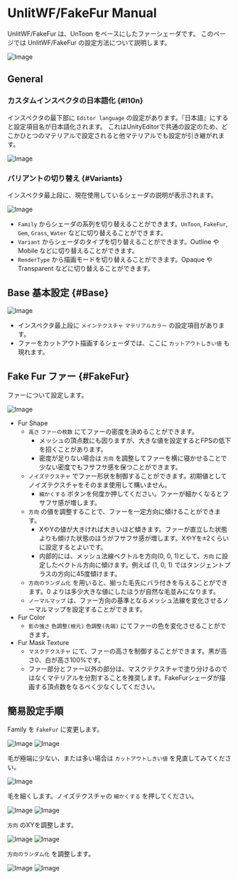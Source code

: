 # UnlitWF/FakeFur Manual

UnlitWF/FakeFur は、UnToon をベースにしたファーシェーダです。
このページでは UnlitWF/FakeFur の設定方法について説明します。

![Image](./img/fakefur-man-03.png)


## General

### カスタムインスペクタの日本語化 {#l10n}

インスペクタの最下部に `Editor language` の設定があります。『日本語』にすると設定項目名が日本語化されます。
これはUnityEditorで共通の設定のため、どこかひとつのマテリアルで設定されると他マテリアルでも設定が引き継がれます。

![Image](./img/untoon-man-01.png)

### バリアントの切り替え {#Variants}

インスペクタ最上段に、現在使用しているシェーダの説明が表示されます。

![Image](./img/untoon-man-02.png)

- `Family` からシェーダの系列を切り替えることができます。`UnToon`, `FakeFur`, `Gem`, `Grass`, `Water` などに切り替えることができます。
- `Variant` からシェーダのタイプを切り替えることができます。Outline や Mobile などに切り替えることができます。
- `RenderType` から描画モードを切り替えることができます。Opaque や Transparent などに切り替えることができます。


## Base 基本設定 {#Base}

![Image](./img/fakefur-man-01.png)

- インスペクタ最上段に `メインテクスチャ` `マテリアルカラー` の設定項目があります。
- ファーをカットアウト描画するシェーダでは、ここに `カットアウトしきい値` も現れます。

## Fake Fur ファー {#FakeFur}

ファーについて設定します。

![Image](./img/fakefur-man-02.png)

- Fur Shape
  - `高さ` `ファーの枚数` にてファーの密度を決めることができます。
    - メッシュの頂点数にも因りますが、大きな値を設定するとFPSの低下を招くことがあります。
    - 密度が足りない場合は `方向` を調整してファーを横に寝かせることで少ない密度でもフサフサ感を保つことができます。
  - `ノイズテクスチャ` でファー形状を制御することができます。初期値としてノイズテクスチャをそのまま使用して構いません。
    - `細かくする` ボタンを何度か押してください。ファーが細かくなるとフサフサ感が増します。
  - `方向` の値を調整することで、ファーを一定方向に傾けることができます。
    - XやYの値が大きければ大きいほど傾きます。ファーが直立した状態よりも傾けた状態のほうがフサフサ感が増します。XやYを±2くらいに設定するとよいです。
    - 内部的には、メッシュ法線ベクトルを方向(0, 0, 1)として、`方向` に設定したベクトル方向に傾けます。例えば (1, 0, 1) ではタンジェントプラスの方向に45度傾けます。
  - `方向のランダム化` を用いると、揃った毛先にバラ付きを与えることができます。0 よりは多少大きな値にしたほうが自然な毛並みになります。
  - `ノーマルマップ` は、ファー方向の基準となるメッシュ法線を変化させるノーマルマップを設定することができます。
- Fur Color
  - `影の強さ` `色調整(根元)` `色調整(先端)` にてファーの色を変化させることができます。
- Fur Mask Texture
  - `マスクテクスチャ` にて、ファーの高さを制御することができます。黒が高さ0、白が高さ100%です。
  - ファー部分とファー以外の部分は、マスクテクスチャで塗り分けるのではなくマテリアルを分割することを推奨します。FakeFurシェーダが描画する頂点数をなるべく少なくしてください。


## 簡易設定手順

Family を `FakeFur` に変更します。

![Image](./img/fakefur-man-04.png)
![Image](./img/fakefur-man-05.png)

毛が極端に少ない、または多い場合は `カットアウトしきい値` を見直してみてください。

![Image](./img/fakefur-man-06.png)

毛を細くします。ノイズテクスチャの `細かくする` を押してください。

![Image](./img/fakefur-man-07.png)
![Image](./img/fakefur-man-08.png)

`方向` のXYを調整します。

![Image](./img/fakefur-man-09.png)
![Image](./img/fakefur-man-10.png)

`方向のランダム化` を調整します。

![Image](./img/fakefur-man-11.png)
![Image](./img/fakefur-man-12.png)

